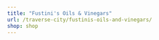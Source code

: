 ```yaml
---
title: "Fustini's Oils & Vinegars"
url: /traverse-city/fustinis-oils-and-vinegars/
shop: shop
---
```

